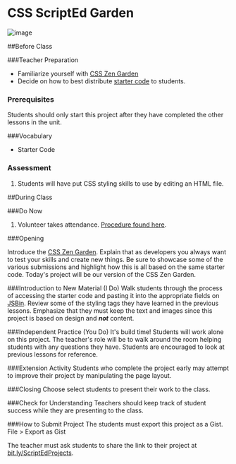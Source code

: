 # CSS ScriptEd Garden

![image](http://i.imgur.com/5g0Chms.png)

 
##Before Class

###Teacher Preparation 
* Familiarize yourself with [CSS Zen Garden](http://www.csszengarden.com/)
* Decide on how to best distribute [starter code](starter-code) to students.


### Prerequisites
Students should only start this project after they have completed the other lessons in the unit.

###Vocabulary
* Starter Code

### Assessment

1. Students will have put CSS styling skills to use by editing an HTML file.

##During Class

###Do Now

1. Volunteer takes attendance. [Procedure found here](https://docs.google.com/document/d/19IIhqykr70vj7wnqyJYuQNTkd9GX56Xgl3omD42IcMk/edit).


###Opening

Introduce the [CSS Zen Garden](http://www.csszengarden.com/). Explain that as developers you always want to test your skills and create new things. Be sure to showcase some of the various submissions and highlight how this is all based on the same starter code. Today's project will be our version of the CSS Zen Garden.


###Introduction to New Material (I Do)
Walk students through the process of accessing the starter code and pasting it into the appropriate fields on [JSBin](http://jsbin.com). Review some of the styling tags they have learned in the previous lessons. Emphasize that they must keep the text and images since this project is based on design and ***not*** content.

###Independent Practice (You Do)
It's build time!  Students will work alone on this project. The teacher's role will be to walk around the room helping students with any questions they have. Students are encouraged to look at previous lessons for reference.

###Extension Activity
Students who complete the project early may attempt to improve their project by manipulating the page layout.

###Closing
Choose select students to present their work to the class.

###Check for Understanding
Teachers should keep track of student success while they are presenting to the class.

###How to Submit Project
The students must export this project as a Gist.
File > Export as Gist

The teacher must ask students to share the link to their project at [bit.ly/ScriptEdProjects](https://bit.ly/ScriptEdProjects).
